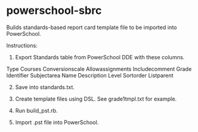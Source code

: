 powerschool-sbrc
================

Builds standards-based report card template file to be imported
into PowerSchool.

Instructions:

1. Export Standards table from PowerSchool DDE with these columns. 

Type
Courses
Conversionscale
Allowassignments
Includecomment
Grade
Identifier
Subjectarea
Name
Description
Level
Sortorder
Listparent

2. Save into standards.txt.

3. Create template files using DSL.  See grade1tmpl.txt for example.

4. Run build_pst.rb.

5. Import .pst file into PowerSchool.